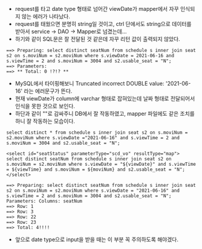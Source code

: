 * request를 타고 date type 형태로 넘어간 viewDate가 mapper에서 자꾸 인식되지 않는 에러가 나타났다.   
* request를 태웠으면 분명히 string일 것이고, ctrl 단에서도 string으로 데이터를 받아서 service -> DAO -> Mapper로 넘겼는데...  
* 하기와 같이 SQL문은 잘 전달된 것 같은데 자꾸 리턴 값이 출력되지 않았다.   

```
==> Preparing: select distinct seatNum from schedule s inner join seat s2 on s.moviNum = s2.moviNum where s.viewDate = 2021-06-16 and s.viewTime = 2 and s.moviNum = 3004 and s2.usable_seat = "N"; 
==> Parameters: 
==> ** Total: 0 !?!? **
```

* MySQL에서 타이핑해보니 Truncated incorrect DOUBLE value: '2021-06-16' 라는 에러문구가 뜬다.  
* 현재 viewDate가 column에 varchar 형태로 잡혀있는데 날짜 형태로 전달되어서 인식을 못한 것으로 보인다.   
* 하단과 같이 ""로 감싸주니 DB에서 잘 작동하였고, mapper 파일에도 같은 조치를 하니 잘 작동하는 모습이다.   

```
select distinct * from schedule s inner join seat s2 on s.moviNum = s2.moviNum where s.viewDate ="2021-06-16" and s.viewTime = 2 and s.moviNum = 3004 and s2.usable_seat = "N"; 

<select id="seatStatus" parameterType="scd_vo" resultType="map">
select distinct seatNum from schedule s inner join seat s2 on s.moviNum = s2.moviNum where s.viewDate = "${viewDate}" and s.viewTime = ${viewTime} and s.moviNum = ${moviNum} and s2.usable_seat = "N";
</select>

==> Preparing: select distinct seatNum from schedule s inner join seat s2 on s.moviNum = s2.moviNum where s.viewDate = "2021-06-16" and s.viewTime = 2 and s.moviNum = 3004 and s2.usable_seat = "N"; 
Parameters: Columns: seatNum
==> Row: 1
==> Row: 3
==> Row: 22
==> Row: 23
==> Total: 4!!!!
```

* 앞으로 date type으로 input을 받을 때는 이 부분 꼭 주의하도록 해야겠다.  
